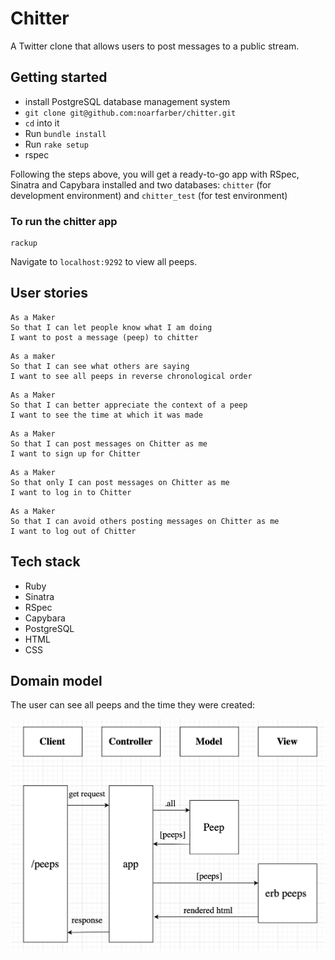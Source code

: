 # Chitter
A Twitter clone that allows users to post messages to a public stream.

## Getting started

* install PostgreSQL database management system
* `git clone git@github.com:noarfarber/chitter.git` 
* `cd` into it
* Run `bundle install`
* Run `rake setup`
* rspec

Following the steps above, you will get a ready-to-go app with RSpec, Sinatra and Capybara installed and two databases: `chitter` (for development environment) and `chitter_test` (for test environment)

### To run the chitter app 
```
rackup
```

Navigate to `localhost:9292` to view all peeps.

## User stories
```
As a Maker
So that I can let people know what I am doing  
I want to post a message (peep) to chitter
```
```
As a maker
So that I can see what others are saying  
I want to see all peeps in reverse chronological order
```
```
As a Maker
So that I can better appreciate the context of a peep
I want to see the time at which it was made
```
```
As a Maker
So that I can post messages on Chitter as me
I want to sign up for Chitter
```
```
As a Maker
So that only I can post messages on Chitter as me
I want to log in to Chitter
```
```
As a Maker
So that I can avoid others posting messages on Chitter as me
I want to log out of Chitter
```

## Tech stack
* Ruby 
* Sinatra
* RSpec
* Capybara
* PostgreSQL
* HTML
* CSS

## Domain model
The user can see all peeps and the time they were created:

![diagram-all-peeps](./images/diagram-all-peeps.png)
